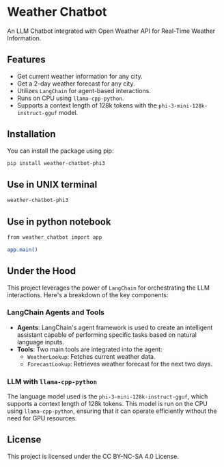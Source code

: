 # Weather Chatbot

An LLM Chatbot integrated with Open Weather API for Real-Time Weather Information.

## Features

- Get current weather information for any city.
- Get a 2-day weather forecast for any city.
- Utilizes `LangChain` for agent-based interactions.
- Runs on CPU using `llama-cpp-python`.
- Supports a context length of 128k tokens with the `phi-3-mini-128k-instruct-gguf` model.

## Installation

You can install the package using pip:

```bash
pip install weather-chatbot-phi3
```

## Use in UNIX terminal

```bash
weather-chatbot-phi3
```

## Use in python notebook

```bash
from weather_chatbot import app

app.main()
```

## Under the Hood

This project leverages the power of `LangChain` for orchestrating the LLM interactions. Here's a breakdown of the key components:

### LangChain Agents and Tools

- **Agents**: LangChain's agent framework is used to create an intelligent assistant capable of performing specific tasks based on natural language inputs.
- **Tools**: Two main tools are integrated into the agent:
  - `WeatherLookup`: Fetches current weather data.
  - `ForecastLookup`: Retrieves weather forecast for the next two days.

### LLM with `llama-cpp-python`

The language model used is the `phi-3-mini-128k-instruct-gguf`, which supports a context length of 128k tokens. This model is run on the CPU using `llama-cpp-python`, ensuring that it can operate efficiently without the need for GPU resources.

## License

This project is licensed under the CC BY-NC-SA 4.0 License.

